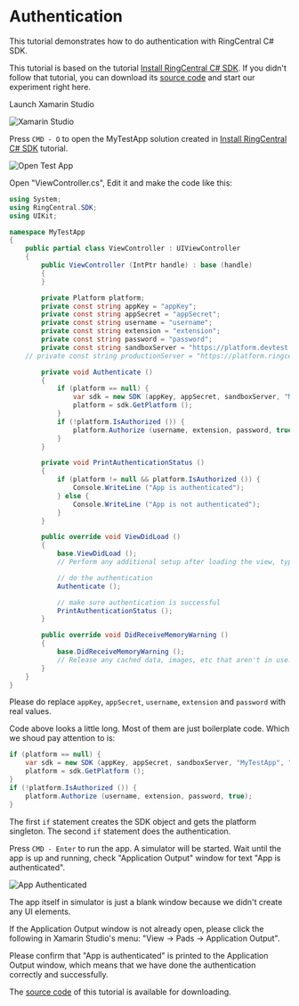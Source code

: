 # Authentication

This tutorial demonstrates how to do authentication with RingCentral C# SDK.

This tutorial is based on the tutorial [Install RingCentral C# SDK](/mac/installation/). If you didn't follow that tutorial, you can download its [source code](https://github.com/tylerlong/ringcentral-csharp-tutorials/tree/master/mac/installation) and start our experiment right here.

Launch Xamarin Studio

![Xamarin Studio](/screenshots/xamarin-studio.png)

Press `CMD - O` to open the MyTestApp solution created in [Install RingCentral C# SDK](/mac/installation/) tutorial.

![Open Test App](/screenshots/open-test-app.png)

Open "ViewController.cs", Edit it and make the code like this:

```csharp
using System;
using RingCentral.SDK;
using UIKit;

namespace MyTestApp
{
	public partial class ViewController : UIViewController
	{
		public ViewController (IntPtr handle) : base (handle)
		{
		}

		private Platform platform;
		private const string appKey = "appKey";
		private const string appSecret = "appSecret";
		private const string username = "username";
		private const string extension = "extension";
		private const string password = "password";
		private const string sandboxServer = "https://platform.devtest.ringcentral.com";
    // private const string productionServer = "https://platform.ringcentral.com";

		private void Authenticate ()
		{
			if (platform == null) {
				var sdk = new SDK (appKey, appSecret, sandboxServer, "MyTestApp", "1.0.0");
				platform = sdk.GetPlatform ();
			}
			if (!platform.IsAuthorized ()) {
				platform.Authorize (username, extension, password, true);
			}
		}

		private void PrintAuthenticationStatus ()
		{
			if (platform != null && platform.IsAuthorized ()) {
				Console.WriteLine ("App is authenticated");
			} else {
				Console.WriteLine ("App is not authenticated");
			}
		}

		public override void ViewDidLoad ()
		{
			base.ViewDidLoad ();
			// Perform any additional setup after loading the view, typically from a nib.

			// do the authentication
			Authenticate ();

			// make sure authentication is successful
			PrintAuthenticationStatus ();
		}

		public override void DidReceiveMemoryWarning ()
		{
			base.DidReceiveMemoryWarning ();
			// Release any cached data, images, etc that aren't in use.
		}
	}
}
```

Please do replace `appKey`, `appSecret`, `username`, `extension` and `password` with real values.

Code above looks a little long. Most of them are just boilerplate code. Which we shoud pay attention to is:

```csharp
if (platform == null) {
	var sdk = new SDK (appKey, appSecret, sandboxServer, "MyTestApp", "1.0.0");
	platform = sdk.GetPlatform ();
}
if (!platform.IsAuthorized ()) {
	platform.Authorize (username, extension, password, true);
}
```

The first `if` statement creates the SDK object and gets the platform singleton.
The second `if` statement does the authentication.

Press `CMD - Enter` to run the app. A simulator will be started. Wait until the app is up and running, check "Application Output" window for text "App is authenticated".

![App Authenticated](/screenshots/app-authenticated.png)

The app itself in simulator is just a blank window because we didn't create any UI elements.

If the Application Output window is not already open, please click the following in Xamarin Studio's menu: "View -> Pads -> Application Output".

Please confirm that "App is authenticated" is printed to the Application Output window, which means that we have done the authentication correctly and successfully.

The [source code](https://github.com/tylerlong/ringcentral-csharp-tutorials/tree/master/mac/authentication) of this tutorial is available for downloading.
